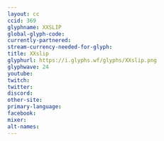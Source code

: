 ```yaml
---
layout: cc
ccid: 369
glyphname: XXSLIP
global-glyph-code: 
currently-partnered: 
stream-currency-needed-for-glyph: 
title: XXslip
glyphurl: https://i.glyphs.wf/glyphs/XXslip.png
glyphwave: 24
youtube: 
twitch: 
twitter: 
discord: 
other-site: 
primary-language: 
facebook: 
mixer: 
alt-names: 
---
```


